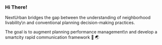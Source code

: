 ### Hi There!

NextUrban bridges the gap between the understanding of neighborhood livability\n
and conventional planning decision-making practices.

The goal is to augment planning performance management\n
and develop a smartcity rapid communication framework 📲 🌏

<!--
**NextUrban/NextUrban** is a ✨ _special_ ✨ repository because its `README.md` (this file) appears on your GitHub profile.

